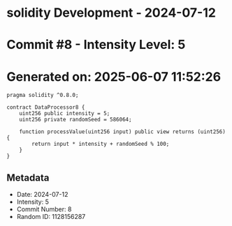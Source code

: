﻿# solidity Development - 2024-07-12
# Commit #8 - Intensity Level: 5
# Generated on: 2025-06-07 11:52:26
```solidity
pragma solidity ^0.8.0;

contract DataProcessor8 {
    uint256 public intensity = 5;
    uint256 private randomSeed = 586064;

    function processValue(uint256 input) public view returns (uint256) {
        return input * intensity + randomSeed % 100;
    }
}
```
## Metadata
- Date: 2024-07-12
- Intensity: 5
- Commit Number: 8
- Random ID: 1128156287
